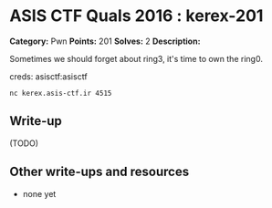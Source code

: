 # ASIS CTF Quals 2016 : kerex-201

**Category:** Pwn
**Points:** 201
**Solves:** 2
**Description:**

Sometimes we should forget about ring3, it's time to own the ring0.

creds: asisctf:asisctf

    nc kerex.asis-ctf.ir 4515


## Write-up

(TODO)

## Other write-ups and resources

* none yet
